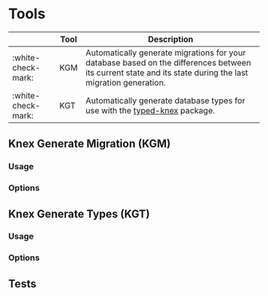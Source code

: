 # Tools


|                     | Tool | Description                                                                                                                                                |
|---------------------|------|------------------------------------------------------------------------------------------------------------------------------------------------------------|
| :white-check-mark:  | KGM  | Automatically generate migrations for your database based on the differences between its current state and its state during the last migration generation. |
| :white-check-mark:  | KGT  | Automatically generate database types for use with the [typed-knex](https://github.com/wwwouter/typed-knex) package.                                       |


## Knex Generate Migration (KGM)

### Usage

### Options

## Knex Generate Types (KGT)

### Usage

### Options

## Tests